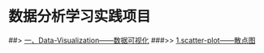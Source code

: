 # 数据分析学习实践项目
##> [一、Data-Visualization——数据可视化](https://github.com/Fengql95/Data-Analysis/tree/master/Data-Analysis/Data-Visualization "悬停显示")
###>> [1.scatter-plot——散点图](https://github.com/Fengql95/Data-Analysis/blob/master/Data-Analysis/Data-Visualization/ScatterPlot.ipynb)
